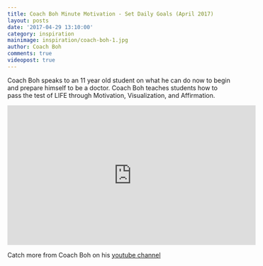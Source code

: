 ```yaml
---
title: Coach Boh Minute Motivation - Set Daily Goals (April 2017)
layout: posts
date: '2017-04-29 13:10:00'
category: inspiration
mainimage: inspiration/coach-boh-1.jpg
author: Coach Boh
comments: true
videopost: true
---
```


Coach Boh speaks to an 11 year old student on what he can do now to begin and prepare himself to be a doctor.  Coach Boh teaches students how to pass the test of LIFE through Motivation, Visualization, and Affirmation.  

<div class="embed-responsive embed-responsive-16by9">
  <iframe class="embed-responsive-item" width="560" height="315" src="https://www.youtube.com/embed/N3csEAPnuvs?enablejsapi=1&autoplay=0&cc_load_policy=0&iv_load_policy=3&loop=1&modestbranding=0&rel=0&showinfo=0&theme=dark&color=red&autohide=2&controls=2&playsinline=1" frameborder="0" allowfullscreen></iframe>
</div>

Catch more from Coach Boh on his <a href="https://www.youtube.com/coachboh" target="_blank">youtube channel</a>